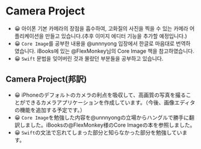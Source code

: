 # Camera Project

- 😀 아이폰 기본 카메라의 장점을 흡수하여, 고화질의 사진을 찍을 수 있는 카메라 어플리케이션을 만들고 있습니다.(추후 이미지 에디터 기능을 추가할 예정입니다.)
- 😀 `Core Image`를 공부한 내용을 @unnnyong 입장에서 한글로 마음대로 번역하였습니다. iBooks에 있는 @FlexMonkey님의 Core Image 책을 참고하였습니다.
- 😀 `Swift` 문법을 잊어버린 것과 몰랐던 부분들을 공부하고 있습니다.

## Camera Project(邦訳)

- 😀 iPhoneのデフォルトのカメラの利点を吸収して、高画質の写真を撮ることができるカメラアプリケーションを作成しています。（今後、画像エディタの機能を追加する予定です。）
- 😀 `Core Image`を勉強した内容を@unnnyongの立場からハングルで勝手に翻訳しました。iBooksの@FlexMonkey様のCore Imageの本を参照しました。
- 😀 `Swift`の文法で忘れてしまった部分と知らなかった部分を勉強しています。
